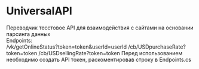 # UniversalAPI
Переводчик тесстовое API для взаимодействия с сайтами на основании парсинга данных  
Endpoints:  
/vk/getOnlineStatus?token=token&userId=userId 
/cb/USDpurchaseRate?token=token
/cb/USDsellingRate?token=token
Перед использованием необходимо создать API токен, раскоментировав строку в Endpoints.cs  
